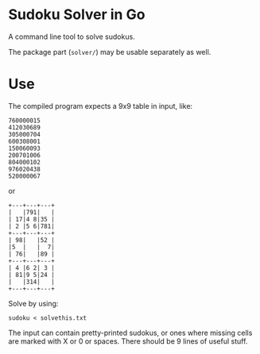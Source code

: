 # Sudoku Solver in Go

A command line tool to solve sudokus.

The package part (`solver/`) may be usable separately as well.

# Use

The compiled program expects a 9x9 table in input, like:

```
760000015
412030689
305000704
600308001
150060093
200701006
804000102
976020438
520000067
```

or

```
+---+---+---+
|   |791|   |
| 17|4 8|35 |
| 2 |5 6|781|
+---+---+---+
| 98|   |52 |
|5  |   |  7|
| 76|   |89 |
+---+---+---+
| 4 |6 2| 3 |
| 81|9 5|24 |
|   |314|   |
+---+---+---+
```

Solve by using:

```
sudoku < solvethis.txt
```

The input can contain pretty-printed sudokus, or ones where missing cells
are marked with X or 0 or spaces. There should be 9 lines of useful stuff.
